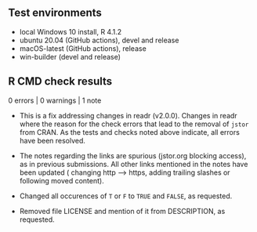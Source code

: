## Test environments
* local Windows 10 install, R 4.1.2
* ubuntu 20.04 (GitHub actions), devel and release
* macOS-latest (GitHub actions), release
* win-builder (devel and release)

## R CMD check results

0 errors | 0 warnings | 1 note

* This is a fix addressing changes in readr (v2.0.0). Changes in readr where the
reason for the check errors that lead to the removal of `jstor` from CRAN.
As the tests and checks noted above indicate, all errors have been resolved.

* The notes regarding the links are spurious (jstor.org blocking access), as in
previous submissions. All other links mentioned in the notes have been updated (
changing http --> https, adding trailing slashes or following moved content).

* Changed all occurences of `T` or `F` to `TRUE` and `FALSE`, as requested.

* Removed file LICENSE and mention of it from DESCRIPTION, as requested.


